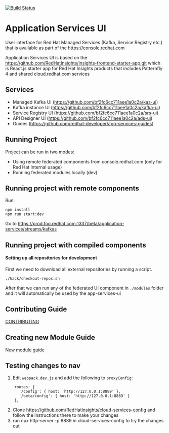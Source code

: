 [![Build Status](https://travis-ci.org/RedHatInsights/insights-frontend-starter-app.svg?branch=master)](https://travis-ci.org/RedHatInsights/insights-frontend-starter-app)

# Application Services UI

User interface for Red Hat Managed Services (Kafka, Service Registry etc.) that is available as part of the https://console.redhat.com

Application Services UI is based on the https://github.com/RedHatInsights/insights-frontend-starter-app.git which is React.js starter app for Red Hat Insights products that includes Patternfly 4 and shared cloud.redhat.com services


## Services 

- Managed Kafka UI (https://github.com/bf2fc6cc711aee1a0c2a/kas-ui)
- Kafka instance UI (https://github.com/bf2fc6cc711aee1a0c2a/kafka-ui)
- Service Registry UI (https://github.com/bf2fc6cc711aee1a0c2a/srs-ui)
- API Designer UI (https://github.com/bf2fc6cc711aee1a0c2a/ads-ui)
- Guides (https://github.com/redhat-developer/app-services-guides)

## Running Project

Project can be run in two modes:

- Using remote federated components from console.redhat.com (only for Red Hat Internal usage)
- Running federated modules locally (dev)

## Running project with remote components

Run:
```
npm install
npm run start:dev
```

Go to https://prod.foo.redhat.com:1337/beta/application-services/streams/kafkas

## Running project with compiled components

#### Setting up all repositories for development

First we need to download all external repositories by running a script.

```
./hack/checkout-repos.sh
```

After that we can run any of the federated UI component in `./modules` folder and it will automatically be used by the app-services-ui

 
## Contributing Guide

[CONTRIBUTING](./CONTRIBUTING.md)

 
## Creating new Module Guide

[New module guide](./CREATING-NEW-MODULE.md)

## Testing changes to nav

1. Edit `webpack.dev.js` and add the following to `proxyConfig`: 
```
    routes: {
      '/config': { host: 'http://127.0.0.1:8889' },
      '/beta/config': { host: 'http://127.0.0.1:8889' }
    },
```
2. Clone https://github.com/RedHatInsights/cloud-services-config and follow the instructions there to make your changes
3. run npx http-server -p 8889 in cloud-services-config to try the changes out

